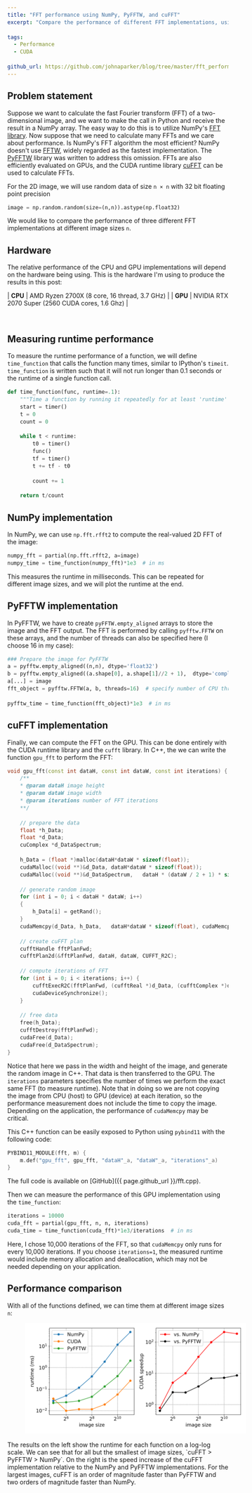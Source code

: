 ```yaml
---
title: "FFT performance using NumPy, PyFFTW, and cuFFT"
excerpt: "Compare the performance of different FFT implementations, using Python"

tags:
  - Performance
  - CUDA

github_url: https://github.com/johnaparker/blog/tree/master/fft_performance
---
```


## Problem statement
Suppose we want to calculate the fast Fourier transform (FFT) of a two-dimensional image, and we want to make the call in Python and receive the result in a NumPy array.
The easy way to do this is to utilize NumPy's [FFT library](https://numpy.org/doc/stable/reference/routines.fft.html).
Now suppose that we need to calculate many FFTs and we care about performance.
Is NumPy's FFT algorithm the most efficient?
NumPy doesn't use [FFTW](http://www.fftw.org), widely regarded as the fastest implementation.
The [PyFFTW](https://github.com/pyFFTW/pyFFTW) library was written to address this omission. 
FFTs are also efficiently evaluated on GPUs, and the CUDA runtime library [cuFFT](https://developer.nvidia.com/cufft) can be used to calculate FFTs.


For the 2D image, we will use random data of size `n × n` with 32 bit floating point precision
```python
image = np.random.random(size=(n,n)).astype(np.float32)
```
We would like to compare the performance of three different FFT implementations at different image sizes `n`.

## Hardware

The relative performance of the CPU and GPU implementations will depend on the hardware being using. 
This is the hardware I'm using to produce the results in this post:

| **CPU**      | AMD Ryzen 2700X (8 core, 16 thread, 3.7 GHz)          |
| **GPU**      | NVIDIA RTX 2070 Super (2560 CUDA cores, 1.6 Ghz)      |

<br>

## Measuring runtime performance
To measure the runtime performance of a function, we will define `time_function` that calls the function many times, similar to IPython's `timeit`.
`time_function` is written such that it will not run longer than 0.1 seconds or the runtime of a single function call.
```python
def time_function(func, runtime=.1):
    """Time a function by running it repeatedly for at least 'runtime' seconds"""
    start = timer()
    t = 0
    count = 0

    while t < runtime:
        t0 = timer()
        func()
        tf = timer()
        t += tf - t0

        count += 1

    return t/count
```

## NumPy implementation
In NumPy, we can use `np.fft.rfft2` to compute the real-valued 2D FFT of the image:
```python
numpy_fft = partial(np.fft.rfft2, a=image)
numpy_time = time_function(numpy_fft)*1e3  # in ms
```
This measures the runtime in milliseconds. 
This can be repeated for different image sizes, and we will plot the runtime at the end.

## PyFFTW implementation
In PyFFTW, we have to create `pyFFTW.empty_aligned` arrays to store the image and the FFT output.
The FFT is performed by calling `pyfftw.FFTW` on these arrays, and the number of threads can also be specified here (I choose 16 in my case):

```python
### Prepare the image for PyFFTW
a = pyfftw.empty_aligned((n,n), dtype='float32')
b = pyfftw.empty_aligned((a.shape[0], a.shape[1]//2 + 1),  dtype='complex64')
a[...] = image
fft_object = pyfftw.FFTW(a, b, threads=16)  # specify number of CPU threads to use

pyfftw_time = time_function(fft_object)*1e3  # in ms
```

## cuFFT implementation
Finally, we can compute the FFT on the GPU.
This can be done entirely with the CUDA runtime library and the `cufft` library.
In C++, the we can write the function `gpu_fft` to perform the FFT:

```cpp
void gpu_fft(const int dataH, const int dataW, const int iterations) {
    /** 
    * @param dataH image height
    * @param dataW image width
    * @param iterations number of FFT iterations
    **/ 

    // prepare the data
    float *h_Data;
    float *d_Data;
    cuComplex *d_DataSpectrum;

    h_Data = (float *)malloc(dataH*dataW * sizeof(float));
    cudaMalloc((void **)&d_Data, dataH*dataW * sizeof(float));
    cudaMalloc((void **)&d_DataSpectrum,   dataH * (dataW / 2 + 1) * sizeof(cuComplex));

    // generate random image
    for (int i = 0; i < dataH * dataW; i++)
    {
        h_Data[i] = getRand();
    }
    cudaMemcpy(d_Data, h_Data,   dataH*dataW * sizeof(float), cudaMemcpyHostToDevice);

    // create cuFFT plan
    cufftHandle fftPlanFwd;
    cufftPlan2d(&fftPlanFwd, dataH, dataW, CUFFT_R2C);

    // compute iterations of FFT
    for (int i = 0; i < iterations; i++) {
        cufftExecR2C(fftPlanFwd, (cufftReal *)d_Data, (cufftComplex *)d_DataSpectrum);
        cudaDeviceSynchronize();
    }

    // free data
    free(h_Data);
    cufftDestroy(fftPlanFwd);
    cudaFree(d_Data);
    cudaFree(d_DataSpectrum);
}
```
Notice that here we pass in the width and height of the image, and generate the random image in C++. 
That data is then transferred to the GPU.
The `iterations` parameters specifies the number of times we perform the exact same FFT (to measure runtime).
Note that in doing so we are not copying the image from CPU (host) to GPU (device) at each iteration, so the performance measurement does not include the time to copy the image.
Depending on the application, the performance of `cudaMemcpy` may be critical.


This C++ function can be easily exposed to Python using `pybind11` with the following code:
```cpp
PYBIND11_MODULE(fft, m) {
    m.def("gpu_fft", gpu_fft, "dataH"_a, "dataW"_a, "iterations"_a)
}
```
The full code is available on [GitHub]({{ page.github_url }}/fft.cpp).

Then we can measure the performance of this GPU implementation using the `time_function`:

```python
iterations = 10000
cuda_fft = partial(gpu_fft, n, n, iterations)
cuda_time = time_function(cuda_fft)*1e3/iterations  # in ms
```
Here, I chose 10,000 iterations of the FFT, so that `cudaMemcpy` only runs for every 10,000 iterations.
If you choose `iterations=1`, the measured runtime would include memory allocation and deallocation, which may not be needed depending on your application.

## Performance comparison
With all of the functions defined, we can time them at different image sizes `n`:
<figure style="width: 100%; max-width: 100%" class="align-center">
  <img src="/assets/img/posts/fft_performance/fft_benchmark.svg" alt="">
</figure> 
The results on the left show the runtime for each function on a log-log scale.
We can see that for all but the smallest of image sizes, `cuFFT > PyFFTW > NumPy`.
On the right is the speed increase of the cuFFT implementation relative to the NumPy and PyFFTW implementations.
For the largest images, cuFFT is an order of magnitude faster than PyFFTW and two orders of magnitude faster than NumPy.
